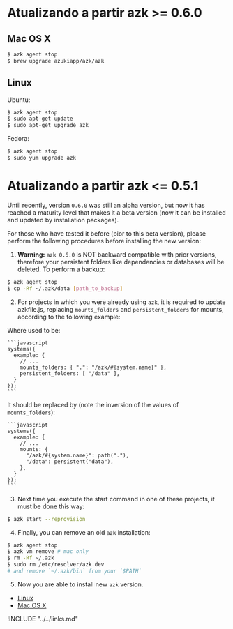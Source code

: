 # Atualizando a partir azk >= 0.6.0

## Mac OS X

```bash
$ azk agent stop
$ brew upgrade azukiapp/azk/azk
```

## Linux

Ubuntu:

```bash
$ azk agent stop
$ sudo apt-get update
$ sudo apt-get upgrade azk
```

Fedora:

```bash
$ azk agent stop
$ sudo yum upgrade azk
```

# Atualizando a partir azk <= 0.5.1

Until recently, version `0.6.0` was still an alpha version, but now it has reached a maturity level that makes it a beta version (now it can be installed and updated by installation packages).

For those who have tested it before (pior to this beta version), please perform the following procedures before installing the new version:

1. **Warning:** `azk 0.6.0` is NOT backward compatible with prior versions, therefore your persistent folders like dependencies or databases will be deleted. To perform a backup:

  ```bash
  $ azk agent stop
  $ cp -Rf ~/.azk/data [path_to_backup]
  ```

2. For projects in which you were already using `azk`, it is required to update azkfile.js, replacing `mounts_folders` and `persistent_folders` for mounts, according to the following example:

  Where used to be:

    ```javascript
    systems({
      example: {
        // ...
        mounts_folders: { ".": "/azk/#{system.name}" },
        persistent_folders: [ "/data" ],
      }
    });
    ```

  It should be replaced by (note the inversion of the values of `mounts_folders`):

    ```javascript
    systems({
      example: {
        // ...
        mounts: {
          "/azk/#{system.name}": path("."),
          "/data": persistent("data"),
        },
      }
    });
    ```

3. Next time you execute the start command in one of these projects, it must be done this way:

  ```bash
  $ azk start --reprovision
  ```

4. Finally, you can remove an old `azk` installation:

  ```bash
  $ azk agent stop
  $ azk vm remove # mac only
  $ rm -Rf ~/.azk
  $ sudo rm /etc/resolver/azk.dev
  # and remove `~/.azk/bin` from your `$PATH`
  ```

5. Now you are able to install new `azk` version.

  * [Linux](linux.md#requisitos)
  * [Mac OS X](mac_os_x.md#requisitos)

!INCLUDE "../../links.md"
